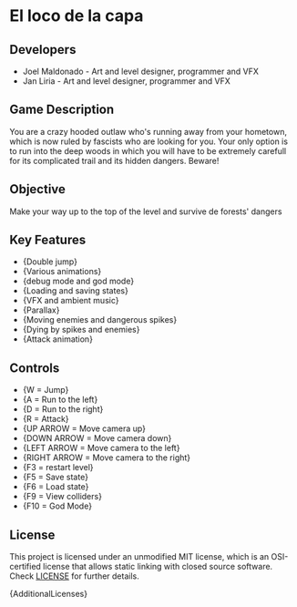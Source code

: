 # El loco de la capa

## Developers

 - Joel Maldonado - Art and level designer, programmer and VFX
 - Jan Liria - Art and level designer, programmer and VFX

## Game Description

You are a crazy hooded outlaw who's running away from your hometown, which is now ruled by 
fascists who are looking for you. Your only option is to run into the deep woods in which you
will have to be extremely carefull for its complicated trail and its hidden dangers. Beware!

## Objective

Make your way up to the top of the level and survive de forests' dangers

## Key Features

 - {Double jump}
 - {Various animations}
 - {debug mode and god mode}
 - {Loading and saving states}
 - {VFX and ambient music}
 - {Parallax}
 - {Moving enemies and dangerous spikes}
 - {Dying by spikes and enemies}
 - {Attack animation}

## Controls

 - {W = Jump}
 - {A = Run to the left}
 - {D = Run to the right}
 - {R = Attack}
 - {UP ARROW = Move camera up}
 - {DOWN ARROW  = Move camera down}
 - {LEFT ARROW = Move camera to the left}
 - {RIGHT ARROW = Move camera to the right}
 - {F3 = restart level}
 - {F5 = Save state}
 - {F6 = Load state}
 - {F9 = View colliders}
 - {F10 = God Mode}

## License

This project is licensed under an unmodified MIT license, which is an OSI-certified license that allows static linking with closed source software. Check [LICENSE](LICENSE) for further details.

{AdditionalLicenses}
